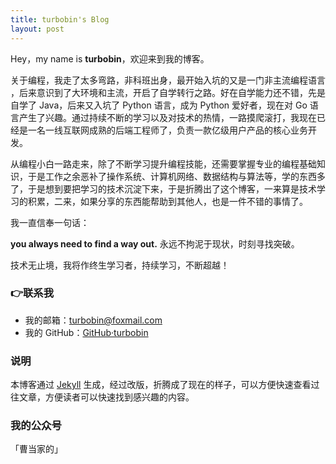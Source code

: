 ```yaml
---
title: turbobin's Blog
layout: post
---
```




Hey，my name is **turbobin**，欢迎来到我的博客。

关于编程，我走了太多弯路，非科班出身，最开始入坑的又是一门非主流编程语言​​，后来意识到了大环境和主流，开启了自学转行之路。好在自学能力还不错，先是自学了 Java，后来又入坑了 Python 语言，成为 Python 爱好者，现在对 Go 语言产生了兴趣。通过持续不断的学习以及对技术的热情，一路摸爬滚打，我现在已经是一名一线互联网成熟的后端工程师了，负责一款亿级用户产品的核心业务开发。

从编程小白一路走来，除了不断学习提升编程技能，还需要掌握专业的编程基础知识，于是工作之余恶补了操作系统、计算机网络、数据结构与算法等，学的东西多了，于是想到要把学习的技术沉淀下来，于是折腾出了这个博客，一来算是技术学习的积累，二来，如果分享的东西能帮助到其他人，也是一件不错的事情了。

我一直信奉一句话：

**you always need to find a way out.** 永远不拘泥于现状，时刻寻找突破。

技术无止境，我将作终生学习者，持续学习，不断超越！

### 👉联系我

- 我的邮箱：[turbobin@foxmail.com](mailto:turbobin@foxmail.com)
- 我的 GitHub：[GitHub·turbobin](https://github.com/turbobin) 


### 说明

本博客通过 [Jekyll](https://github.com/P233/3-Jekyll) 生成，经过改版，折腾成了现在的样子，可以方便快速查看过往文章，方便读者可以快速找到感兴趣的内容。

### 我的公众号

「曹当家的」

